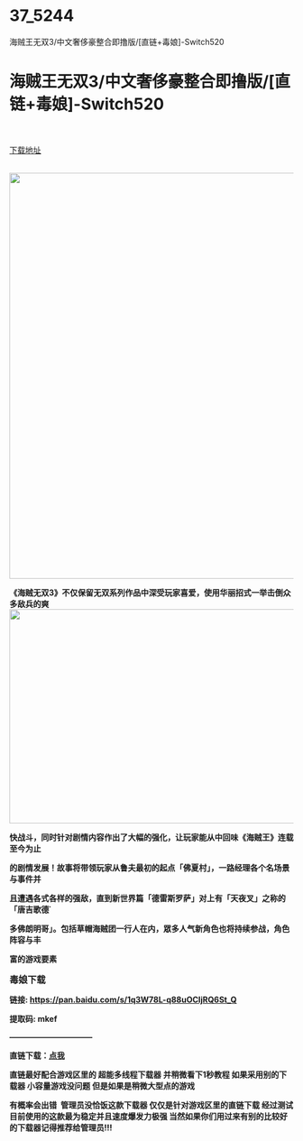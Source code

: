 # 37_5244
海贼王无双3/中文奢侈豪整合即撸版/[直链+毒娘]-Switch520
# 海贼王无双3/中文奢侈豪整合即撸版/[直链+毒娘]-Switch520
 <br/></br>
[下载地址](https://www.switch520.cc/article/5244 "下载地址")
<br/></br>

<p><strong><img src="http://iswitchtupian.ga/upload/art_editor/20200730-1/76ddc13dcd18f68f13b4aab74993ef98.jpg" width="1152" height="720" title="" alt=""></strong></p>
<p><strong>《海贼无双3》不仅保留无双系列作品中深受玩家喜爱，使用华丽招式一举击倒众多敌兵的爽</strong><span><strong><img loading="lazy" src="https://gss1.bdstatic.com/9vo3dSag_xI4khGkpoWK1HF6hhy/baike/c0%3Dbaike92%2C5%2C5%2C92%2C30/sign=d16b048154e736d14c1e845afa3924a7/9f510fb30f2442a7b056b7f8d143ad4bd1130216.jpg" width="700" height="380" title="" alt=""></strong></span></p>
<p><span><strong>快战斗，同时针对剧情内容作出了大幅的强化，让玩家能从中回味《海贼王》连载至今为止</strong></span></p>
<p><span><strong>的剧情发展！</strong><strong>故事将带领玩家从鲁夫最初的起点「佛夏村」，一路经理各个名场景与事件并</strong></span></p>
<p><span><strong>且遭遇各式各样的强敌，直到新世界篇「德雷斯罗萨」对上有「天夜叉」之称的「唐吉歌德˙</strong></span></p>
<p><span><strong>多佛朗明哥」。包括草帽海贼团一行人在内，眾多人气新角色也将持续参战，角色阵容与丰</strong></span></p>
<p><span><strong>富的游戏要素</strong></span></p>
<p><span><strong><span style="font-size: 16px">毒娘下载</span></strong><strong><span style="font-size: 16px"></span></strong><strong><span style="font-size: 16px"></span></strong></span></p>
<p><span><strong><span style="font-size: 16px"></span>链接: </strong></span><a href="https://pan.baidu.com/s/1q3W78L-q88uOCIjRQ6St_Q" target="_self" style="text-decoration: underline" rel="noopener noreferrer"><span><strong>https://pan.baidu.com/s/1q3W78L-q88uOCIjRQ6St_Q</strong></span></a><span><strong>&nbsp;</strong></span></p>
<p><span><strong>提取码: mkef<span style="font-size: 16px"></span></strong></span></p>
<p><span><strong>——————————–</strong></span></p>
<p><span><strong>直链下载：<a href="https://ziyuan3.free520.net/yaoxia1/0107%20-%20One%20Piece%20Pirate%20Warriors%203%20-%20Deluxe%20Edition%20(World)%20(en,fr,de,it,es,zh).xci" target="_self" rel="noopener noreferrer">点我</a></strong></span></p>
<p><span></span></p>
<p><span><strong>直链最好配合游戏区里的 超能多线程下载器 并稍微看下1秒教程 如果采用别的下载器 小容量游戏没问题 但是如果是稍微大型点的游戏</strong></span></p>
<p><span><strong>有概率会出错&nbsp; 管理员没恰饭这款下载器 仅仅是针对游戏区里的直链下载 经过测试 目前使用的这款最为稳定并且速度爆发力极强 当然如果你们用过来有别的比较好的下载器记得推荐给管理员!!!</strong></span></p>
<p><span></span></p>
<p></p>
